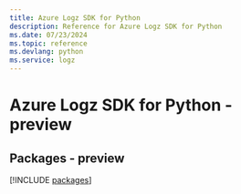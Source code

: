 ```yaml
---
title: Azure Logz SDK for Python
description: Reference for Azure Logz SDK for Python
ms.date: 07/23/2024
ms.topic: reference
ms.devlang: python
ms.service: logz
---
```

# Azure Logz SDK for Python - preview
## Packages - preview
[!INCLUDE [packages](logz-index.md)]